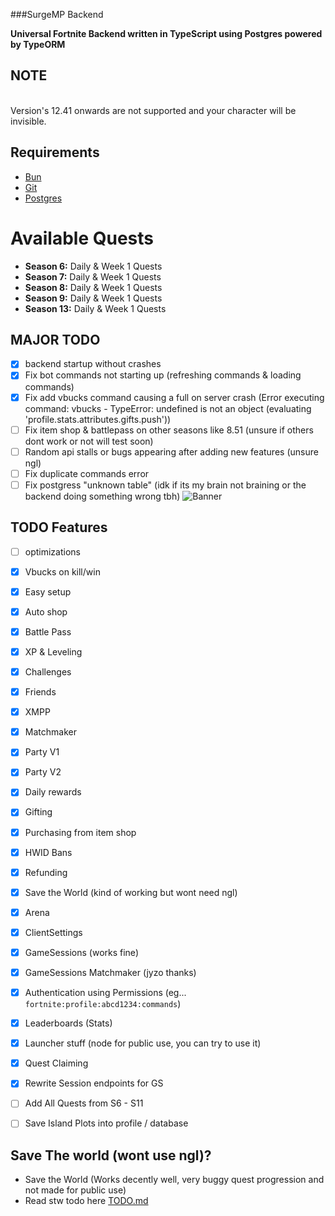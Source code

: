 
###SurgeMP Backend


**Universal Fortnite Backend written in TypeScript using Postgres powered by TypeORM**

## NOTE
<br />
Version's 12.41 onwards are not supported and your character will be invisible.

## Requirements
- [Bun](https://bun.sh)
- [Git](https://git-scm.com/downloads)
- [Postgres](https://www.postgresql.org/download/)


# Available Quests

- **Season 6:** Daily & Week 1 Quests
- **Season 7:** Daily & Week 1 Quests
- **Season 8:** Daily & Week 1 Quests
- **Season 9:** Daily & Week 1 Quests
- **Season 13:** Daily & Week 1 Quests

## MAJOR TODO
- [x] backend startup without crashes
- [x] Fix bot commands not starting up (refreshing commands & loading commands)
- [x] Fix add vbucks command causing a full on server crash (Error executing command: vbucks - TypeError: undefined is not an object (evaluating 'profile.stats.attributes.gifts.push'))
- [ ] Fix item shop & battlepass on other seasons like 8.51 (unsure if others dont work or not will test soon)
- [ ] Random api stalls or bugs appearing after adding new features (unsure ngl)
- [ ] Fix duplicate commands error
- [ ] Fix postgress "unknown table" (idk if its my brain not braining or the backend doing something wrong tbh)
![Banner](https://i.ibb.co/8Dd4sgww/Screenshot-2025-04-19-184354.png)

## TODO Features

- [ ] optimizations
- [x] Vbucks on kill/win
- [x] Easy setup
- [x] Auto shop
- [x] Battle Pass
- [x] XP & Leveling
- [x] Challenges
- [x] Friends
- [x] XMPP
- [x] Matchmaker
- [x] Party V1
- [x] Party V2
- [x] Daily rewards
- [x] Gifting
- [x] Purchasing from item shop
- [x] HWID Bans
- [x] Refunding
- [x] Save the World (kind of working but wont need ngl)
- [x] Arena
- [x] ClientSettings
- [x] GameSessions (works fine)
- [x] GameSessions Matchmaker (jyzo thanks)
- [x] Authentication using Permissions (eg... `fortnite:profile:abcd1234:commands`)
- [x] Leaderboards (Stats)
- [x] Launcher stuff (node for public use, you can try to use it)
- [x] Quest Claiming
- [x] Rewrite Session endpoints for GS
- [ ] Add All Quests from S6 - S11
- [ ] Save Island Plots into profile / database


## Save The world (wont use ngl)?
- Save the World (Works decently well, very buggy quest progression and not made for public use)
- Read stw todo here [TODO.md](./TODO.md)

